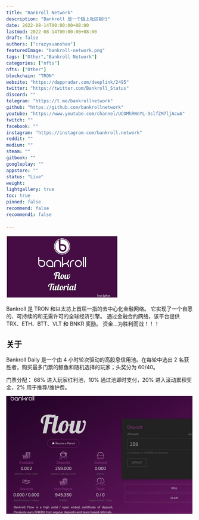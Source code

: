 ```yaml
---
title: "Bankroll Network"
description: "Bankroll 是一个链上社区银行"
date: 2022-08-14T00:00:00+08:00
lastmod: 2022-08-14T00:00:00+08:00
draft: false
authors: ["crazyxuanshao"]
featuredImage: "bankroll-network.png"
tags: ["Other","Bankroll Network"]
categories: ["nfts"]
nfts: ["Other"]
blockchain: "TRON"
website: "https://dappradar.com/deeplink/2495"
twitter: "https://twitter.com/Bankroll_Status"
discord: ""
telegram: "https://t.me/bankrollnetwork"
github: "https://github.com/bankrollnetwork"
youtube: "https://www.youtube.com/channel/UCOMhRWnYL-9slfZM7ljAcwA"
twitch: ""
facebook: ""
instagram: "https://instagram.com/bankroll.network"
reddit: ""
medium: ""
steam: ""
gitbook: ""
googleplay: ""
appstore: ""
status: "Live"
weight: 
lightgallery: true
toc: true
pinned: false
recommend: false
recommend1: false

---
```


![dsad](dsad.png)

<p>Bankroll 是 TRON 和以太坊上首屈一指的去中心化金融网络。 它实现了一个自愿的、可持续的和无需许可的全球经济引擎。 通过金融合约网络，该平台提供 TRX、ETH、BTT、VLT 和 BNKR 奖励。 资金...为胜利而战！！！</p>

## 关于

Bankroll Daily 是一个由 4 小时轮次驱动的高股息信用池。在每轮中选出 2 名获胜者，购买最多门票的鲸鱼和随机选择的玩家；头奖分为 60/40。

门票分配：
68% 进入玩家红利池，10% 通过池即时支付，20% 进入滚动累积奖金，2% 用于推荐/维护费。

![rtuytu](rtuytu.png)